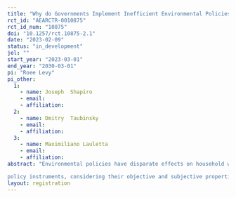 ```yaml
---
title: "Why do Governments Implement Inefficient Environmental Policies?"
rct_id: "AEARCTR-0010875"
rct_id_num: "10875"
doi: "10.1257/rct.10875-2.1"
date: "2023-02-09"
status: "in_development"
jel: ""
start_year: "2023-03-01"
end_year: "2030-03-01"
pi: "Roee Levy"
pi_other:
  1:
    - name: Joseph  Shapiro
    - email: 
    - affiliation: 
  2:
    - name: Dmitry  Taubinsky
    - email: 
    - affiliation: 
  3:
    - name: Maximiliano Lauletta
    - email: 
    - affiliation: 
abstract: "Environmental policies have disparate effects on household well-being, pollution, and other socially important outcomes. This study investigates beliefs about and support for the choice of environmental policies and
policy instruments, considering their objective and subjective properties."
layout: registration
---
```


